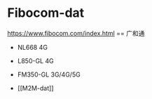 
# Fibocom-dat

https://www.fibocom.com/index.html == 广和通


- NL668 4G
- L850-GL 4G
- FM350-GL 3G/4G/5G


- [[M2M-dat]]